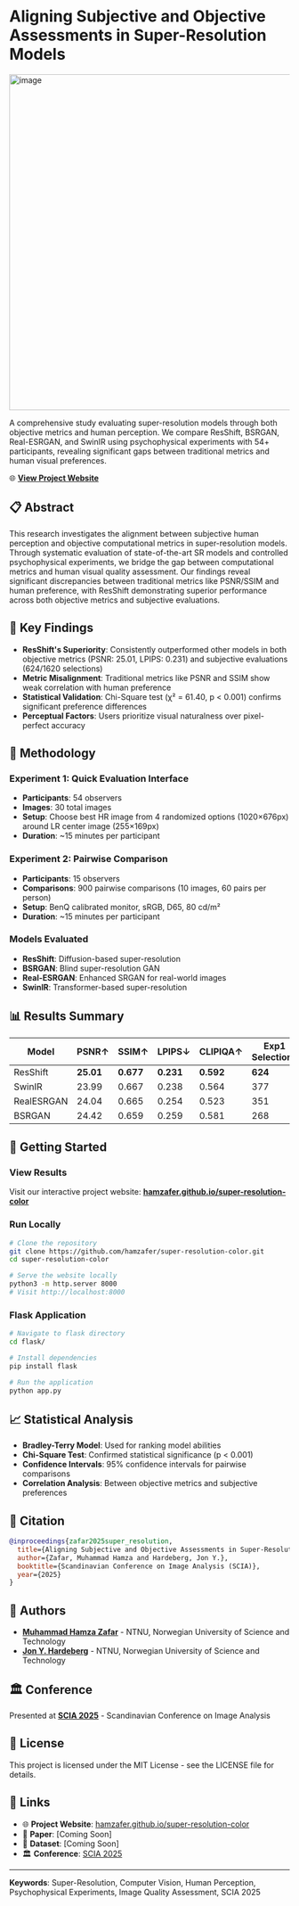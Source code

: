 # Aligning Subjective and Objective Assessments in Super-Resolution Models
<img width="603" alt="image" src="https://github.com/user-attachments/assets/78e92131-5a63-452e-bef7-f9d27aa4c2f1" />

A comprehensive study evaluating super-resolution models through both objective metrics and human perception. We compare ResShift, BSRGAN, Real-ESRGAN, and SwinIR using psychophysical experiments with 54+ participants, revealing significant gaps between traditional metrics and human visual preferences.

🌐 **[View Project Website](https://hamzafer.github.io/super-resolution-color/)**

## 📋 Abstract

This research investigates the alignment between subjective human perception and objective computational metrics in super-resolution models. Through systematic evaluation of state-of-the-art SR models and controlled psychophysical experiments, we bridge the gap between computational metrics and human visual quality assessment. Our findings reveal significant discrepancies between traditional metrics like PSNR/SSIM and human preference, with ResShift demonstrating superior performance across both objective metrics and subjective evaluations.

## 🎯 Key Findings

- **ResShift's Superiority**: Consistently outperformed other models in both objective metrics (PSNR: 25.01, LPIPS: 0.231) and subjective evaluations (624/1620 selections)
- **Metric Misalignment**: Traditional metrics like PSNR and SSIM show weak correlation with human preference  
- **Statistical Validation**: Chi-Square test (χ² = 61.40, p < 0.001) confirms significant preference differences
- **Perceptual Factors**: Users prioritize visual naturalness over pixel-perfect accuracy

## 🔬 Methodology

### Experiment 1: Quick Evaluation Interface
- **Participants**: 54 observers
- **Images**: 30 total images
- **Setup**: Choose best HR image from 4 randomized options (1020×676px) around LR center image (255×169px)
- **Duration**: ~15 minutes per participant

### Experiment 2: Pairwise Comparison
- **Participants**: 15 observers  
- **Comparisons**: 900 pairwise comparisons (10 images, 60 pairs per person)
- **Setup**: BenQ calibrated monitor, sRGB, D65, 80 cd/m²
- **Duration**: ~15 minutes per participant

### Models Evaluated
- **ResShift**: Diffusion-based super-resolution
- **BSRGAN**: Blind super-resolution GAN
- **Real-ESRGAN**: Enhanced SRGAN for real-world images  
- **SwinIR**: Transformer-based super-resolution

## 📊 Results Summary

| Model | PSNR↑ | SSIM↑ | LPIPS↓ | CLIPIQA↑ | Exp1 Selections | Exp2 Selections |
|-------|--------|--------|---------|-----------|-----------------|-----------------|
| ResShift | **25.01** | **0.677** | **0.231** | **0.592** | **624** | **309** |
| SwinIR | 23.99 | 0.667 | 0.238 | 0.564 | 377 | 220 |
| RealESRGAN | 24.04 | 0.665 | 0.254 | 0.523 | 351 | 228 |
| BSRGAN | 24.42 | 0.659 | 0.259 | 0.581 | 268 | 143 |

## 🚀 Getting Started

### View Results
Visit our interactive project website: **[hamzafer.github.io/super-resolution-color](https://hamzafer.github.io/super-resolution-color/)**

### Run Locally
```bash
# Clone the repository
git clone https://github.com/hamzafer/super-resolution-color.git
cd super-resolution-color

# Serve the website locally
python3 -m http.server 8000
# Visit http://localhost:8000
```

### Flask Application
```bash
# Navigate to flask directory
cd flask/

# Install dependencies
pip install flask

# Run the application
python app.py
```

## 📈 Statistical Analysis

- **Bradley-Terry Model**: Used for ranking model abilities
- **Chi-Square Test**: Confirmed statistical significance (p < 0.001)
- **Confidence Intervals**: 95% confidence intervals for pairwise comparisons
- **Correlation Analysis**: Between objective metrics and subjective preferences

## 📝 Citation

```bibtex
@inproceedings{zafar2025super_resolution,
  title={Aligning Subjective and Objective Assessments in Super-Resolution Models},
  author={Zafar, Muhammad Hamza and Hardeberg, Jon Y.},
  booktitle={Scandinavian Conference on Image Analysis (SCIA)},
  year={2025}
}
```

## 👥 Authors

- **[Muhammad Hamza Zafar](https://www.linkedin.com/in/ihamzafer/)** - NTNU, Norwegian University of Science and Technology
- **[Jon Y. Hardeberg](https://orcid.org/0000-0003-1150-2498)** - NTNU, Norwegian University of Science and Technology

## 🏛️ Conference

Presented at **[SCIA 2025](https://scia2025.org/)** - Scandinavian Conference on Image Analysis

## 📄 License

This project is licensed under the MIT License - see the LICENSE file for details.

## 🔗 Links

- 🌐 **Project Website**: [hamzafer.github.io/super-resolution-color](https://hamzafer.github.io/super-resolution-color/)
- 📄 **Paper**: [Coming Soon]
- 💾 **Dataset**: [Coming Soon]
- 🏛️ **Conference**: [SCIA 2025](https://scia2025.org/)

---

**Keywords**: Super-Resolution, Computer Vision, Human Perception, Psychophysical Experiments, Image Quality Assessment, SCIA 2025
